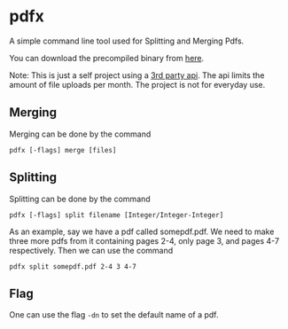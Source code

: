 # pdfx
A simple command line tool used for Splitting and Merging Pdfs.

You can download the precompiled binary from [here](https://github.com/Raiyanx/pdfx/releases).

Note: This is just a self project using a [3rd party api](https://developer.ilovepdf.com/). The api limits the amount of file uploads per month. The project is not for everyday use.

## Merging

Merging can be done by the command

```
pdfx [-flags] merge [files]
```

## Splitting

Splitting can be done by the command

```
pdfx [-flags] split filename [Integer/Integer-Integer]
```

As an example, say we have a pdf called somepdf.pdf. We need to make three more pdfs from it containing pages 2-4, only page 3, and pages 4-7 respectively. Then we can use the command

```
pdfx split somepdf.pdf 2-4 3 4-7
```

## Flag

One can use the flag `-dn` to set the default name of a pdf.
